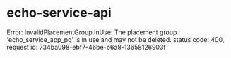 # echo-service-api

Error: InvalidPlacementGroup.InUse: The placement group 'echo_service_app_pg' is in use and may not be deleted.
        status code: 400, request id: 734ba098-ebf7-46be-b6a8-13658126903f

